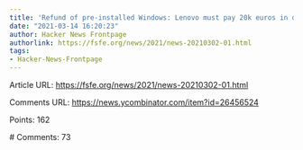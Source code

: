 ```yaml
---
title: 'Refund of pre-installed Windows: Lenovo must pay 20k euros in damages'
date: "2021-03-14 16:20:23"
author: Hacker News Frontpage
authorlink: https://fsfe.org/news/2021/news-20210302-01.html
tags:
- Hacker-News-Frontpage
---
```


<p>Article URL: <a href="https://fsfe.org/news/2021/news-20210302-01.html">https://fsfe.org/news/2021/news-20210302-01.html</a></p>
<p>Comments URL: <a href="https://news.ycombinator.com/item?id=26456524">https://news.ycombinator.com/item?id=26456524</a></p>
<p>Points: 162</p>
<p># Comments: 73</p>
